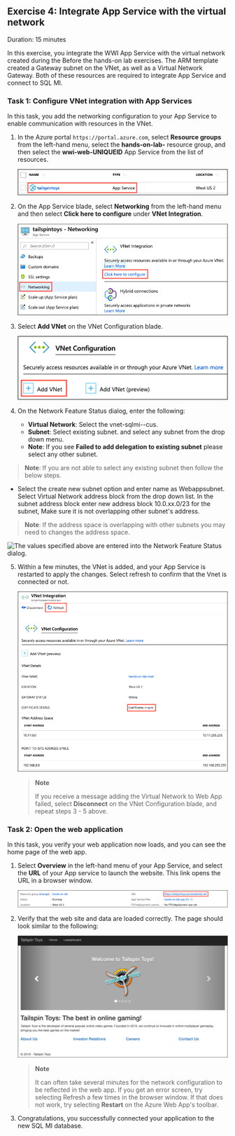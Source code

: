 ## Exercise 4: Integrate App Service with the virtual network

Duration: 15 minutes

In this exercise, you integrate the WWI App Service with the virtual network created during the Before the hands-on lab exercises. The ARM template created a Gateway subnet on the VNet, as well as a Virtual Network Gateway. Both of these resources are required to integrate App Service and connect to SQL MI.

### Task 1: Configure VNet integration with App Services

In this task, you add the networking configuration to your App Service to enable communication with resources in the VNet.

1. In the Azure portal `https://portal.azure.com`, select **Resource groups** from the left-hand menu, select the **hands-on-lab-<inject key="Suffix" />** resource group, and then select the **wwi-web-UNIQUEID** App Service from the list of resources.

   ![The wwi-web-UNIQUEID App Service is highlighted in the list of resource group resources.](media/rg-app-service.png "Resource group")

2. On the App Service blade, select **Networking** from the left-hand menu and then select **Click here to configure** under **VNet Integration**.

   ![On the App Service blade, Networking is selected in the left-hand menu, and Click here to configure is highlighted under VNet Integration.](media/app-service-networking.png "App Service")

3. Select **Add VNet** on the VNet Configuration blade.

   ![Add VNet is highlighted on the VNet Configuration blade.](media/app-service-vnet-configuration.png "App Service")

4. On the Network Feature Status dialog, enter the following:

   - **Virtual Network**: Select the vnet-sqlmi--cus.
   - **Subnet**: Select  existing subnet. and select any subnet from the drop down menu. 
   - **Note**: If you see **Failed to add delegation to existing subnet** please select any other subnet.
  > **Note**: If you are not able to select any existing subnet then follow the below steps.
   - Select the create new subnet option and enter name as Webappsubnet<inject key="Suffix" />. Select Virtual Network address block from the drop down list. In the subnet address block enter new address block 10.0.xx.0/23 for the subnet, Make sure it is not overlapping other subnet's address.
  > **Note**: If the address space is overlapping with other subnets you may need to changes the address space.

   ![The values specified above are entered into the Network Feature Status dialog.](https://raw.githubusercontent.com/CloudLabs-MCW/MCW-Migrating-SQL-databases-to-Azure/fix/Hands-on%20lab/media/newvnet.png "Network Feature Status configuration")

5. Within a few minutes, the VNet is added, and your App Service is restarted to apply the changes. Select refresh to confirm that the Vnet is connected or not.

   ![The details of the VNet Configuration are displayed. The Certificate Status, Certificates in sync, is highlighted.](media/app-service-vnet-details.png "App Service")

   > **Note**
   >
   > If you receive a message adding the Virtual Network to Web App failed, select **Disconnect** on the VNet Configuration blade, and repeat steps 3 - 5 above.

### Task 2: Open the web application

In this task, you verify your web application now loads, and you can see the home page of the web app.

1. Select **Overview** in the left-hand menu of your App Service, and select the **URL** of your App service to launch the website. This link opens the URL in a browser window.

   ![The App service URL is highlighted.](media/app-service-url.png "App service URL")

2. Verify that the web site and data are loaded correctly. The page should look similar to the following:

   ![Screenshot of the WideWorldImporters Operations Web App.](media/wwi-web-app.png "WideWorldImporters Web")

   > **Note**
   >
   > It can often take several minutes for the network configuration to be reflected in the web app. If you get an error screen, try selecting Refresh a few times in the browser window. If that does not work, try selecting **Restart** on the Azure Web App's toolbar.

3. Congratulations, you successfully connected your application to the new SQL MI database.
